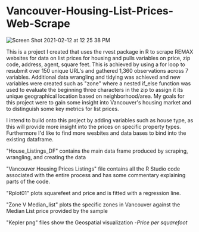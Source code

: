 # Vancouver-Housing-List-Prices-Web-Scrape

![Screen Shot 2021-02-12 at 12 25 38 PM](https://user-images.githubusercontent.com/77028732/116931471-dd2df780-ac15-11eb-85ae-16ace51d50e2.png)


This is a project I created that uses the rvest package in R to scrape REMAX websites for data on list prices for housing and pulls variables on price, zip code, address, agent, square feet. This is achieved by using a for loop to resubmit over 150 unique URL's and gathered 1,360 observations across 7 variables. Additional data wrangling and tidying was achieved and new variables were created such as "zone" where a nested if_else function was used to evaluate the beginning three characters in the zip to assign it its unique geographical location based on neighborhood/area. My goals for this project were to gain some insight into Vancouver's housing market and to distinguish some key metrics for list prices.

I intend to build onto this project by adding variables such as house type, as this will provide more insight into the prices on specific property types. Furthermore I'd like to find more wesbites and data bases to bind into the existing dataframe.


"House_Listings_DF" contains the main data frame produced by scraping, wrangling, and creating the data

"Vancouver Housing Prices Listings" file contains all the R Studio code associated with the entire process and has some commentary explaining parts of the code.

"Rplot01" plots squarefeet and price and is fitted with a regression line.

"Zone V Median_list" plots the specific zones in Vancouver against the Median List price provided by the sample

"Kepler png" files show the Geospatial visualization -*Price per squarefoot*


